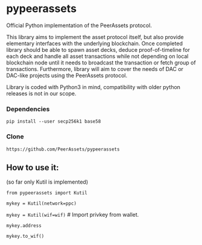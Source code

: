 # pypeerassets

Official Python implementation of the PeerAssets protocol.

This library aims to implement the asset protocol itself, but also provide elementary interfaces with the underlying blockchain.
Once completed library should be able to spawn asset decks, deduce proof-of-timeline for each deck and handle all asset transactions
while not depending on local blockchain node until it needs to broadcast the transaction or fetch group of transactions.
Furthermore, library will aim to cover the needs of DAC or DAC-like projects using the PeerAssets protocol.

Library is coded with Python3 in mind, compatibility with older python releases is not in our scope.

### Dependencies

`pip install --user secp256k1 base58`

### Clone

`https://github.com/PeerAssets/pypeerassets`

## How to use it:

(so far only Kutil is implemented)

`from pypeerassets import Kutil`

`mykey = Kutil(network=ppc)`

`mykey = Kutil(wif=wif)` # Import privkey from wallet.

`mykey.address`

`mykey.to_wif()`
